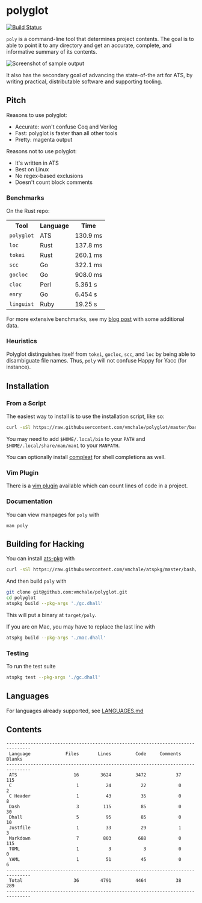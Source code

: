 # polyglot

[![Build Status](https://travis-ci.org/vmchale/polyglot.svg?branch=master)](https://travis-ci.org/vmchale/polyglot)

`poly` is a command-line tool that determines project contents.
The goal is to able to point it to any directory and get an accurate,
complete, and informative summary of its contents.

<img alt="Screenshot of sample output" src=https://github.com/vmchale/polyglot/raw/master/screenshot.png>

It also has the secondary goal of advancing the state-of-the art for ATS, by
writing practical, distributable software and supporting tooling.

## Pitch

Reasons to use polyglot:

  * Accurate: won't confuse Coq and Verilog
  * Fast: polyglot is faster than all other tools
  * Pretty: magenta output

Reasons not to use polyglot:

  * It's written in ATS
  * Best on Linux
  * No regex-based exclusions
  * Doesn't count block comments

### Benchmarks

On the Rust repo:

<table>
  <tr>
    <th>Tool</th>
    <th>Language</th>
    <th>Time</th>
  </tr>
  <tr>
    <td><code>polyglot</code></td>
    <td>ATS</td>
    <td>130.9 ms</td>
  </tr>
  <tr>
    <td><code>loc</code></td>
    <td>Rust</td>
    <td>137.8 ms</td>
  </tr>
  <tr>
    <td><code>tokei</code></td>
    <td>Rust</td>
    <td>260.1 ms</td>
  </tr>
  <tr>
    <td><code>scc</code></td>
    <td>Go</td>
    <td>322.1 ms</td>
  </tr>
  <tr>
    <td><code>gocloc</code></td>
    <td>Go</td>
    <td>908.0 ms</td>
  </tr>
  <tr>
    <td><code>cloc</code></td>
    <td>Perl</td>
    <td>5.361 s</td>
  </tr>
  <tr>
    <td><code>enry</code></td>
    <td>Go</td>
    <td>6.454 s</td>
  </tr>
  <tr>
    <td><code>linguist</code></td>
    <td>Ruby</td>
    <td>19.25 s</td>
  </tr>
</table>

For more extensive benchmarks, see my [blog post](http://blog.vmchale.com/article/polyglot-comparisons)
with some additional data.

### Heuristics

Polyglot distinguishes itself from `tokei`, `gocloc`, `scc`, and `loc` by being able to disambiguate file names.
Thus, `poly` will not confuse Happy for Yacc (for instance).

## Installation

### From a Script

The easiest way to install is to use the installation script, like so:

```bash
curl -sSl https://raw.githubusercontent.com/vmchale/polyglot/master/bash/install.sh | sh -s
```

You may need to add `$HOME/.local/bin` to your `PATH` and
`$HOME/.local/share/man/man1` to your `MANPATH`.

You can optionally install [compleat](https://github.com/mbrubeck/compleat) for
shell completions as well.

### Vim Plugin

There is a [vim plugin](https://github.com/vmchale/polyglot-vim) available which
can count lines of code in a project.

### Documentation

You can view manpages for `poly` with

```
man poly
```

## Building for Hacking

You can install [ats-pkg](http://hackage.haskell.org/package/ats-pkg)
with

```bash
curl -sSl https://raw.githubusercontent.com/vmchale/atspkg/master/bash/install.sh | sh -s
```

And then build `poly` with

```bash
git clone git@github.com:vmchale/polyglot.git
cd polyglot
atspkg build --pkg-args './gc.dhall'
```

This will put a binary at `target/poly`.

If you are on Mac, you may have to replace the last line with

```bash
atspkg build --pkg-args './mac.dhall'
```

### Testing

To run the test suite

```bash
atspkg test --pkg-args './gc.dhall'
```

## Languages

For languages already supported, see
[LANGUAGES.md](https://github.com/vmchale/polyglot/blob/master/LANGUAGES.md)

## Contents

```
-------------------------------------------------------------------------------
 Language             Files       Lines         Code     Comments       Blanks
-------------------------------------------------------------------------------
 ATS                     16        3624         3472           37          115
 C                        1          24           22            0            2
 C Header                 1          43           35            0            8
 Dash                     3         115           85            0           30
 Dhall                    5          95           85            0           10
 Justfile                 1          33           29            1            3
 Markdown                 7         803          688            0          115
 TOML                     1           3            3            0            0
 YAML                     1          51           45            0            6
-------------------------------------------------------------------------------
 Total                   36        4791         4464           38          289
-------------------------------------------------------------------------------
```
